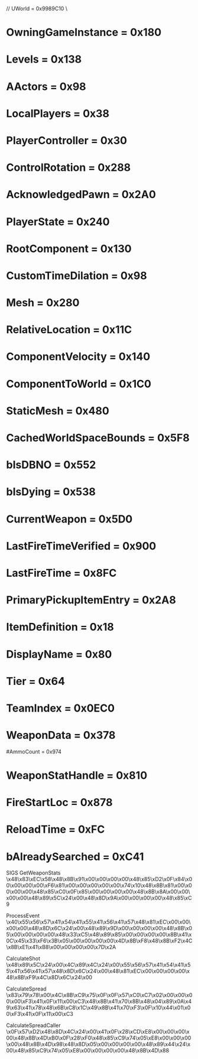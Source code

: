 
// UWorld = 0x9989C10 \\



# OwningGameInstance = 0x180
# Levels = 0x138
# AActors = 0x98
# LocalPlayers = 0x38
# PlayerController = 0x30
# ControlRotation = 0x288
# AcknowledgedPawn = 0x2A0
# PlayerState = 0x240
# RootComponent = 0x130
# CustomTimeDilation = 0x98
# Mesh = 0x280
# RelativeLocation = 0x11C
# ComponentVelocity = 0x140
# ComponentToWorld = 0x1C0
# StaticMesh = 0x480
# CachedWorldSpaceBounds = 0x5F8
# bIsDBNO = 0x552
# bIsDying = 0x538
# CurrentWeapon = 0x5D0
# LastFireTimeVerified = 0x900
# LastFireTime = 0x8FC
# PrimaryPickupItemEntry = 0x2A8
# ItemDefinition = 0x18
# DisplayName = 0x80
# Tier = 0x64	
# TeamIndex = 0x0EC0	
# WeaponData = 0x378
#AmmoCount = 0x974
# WeaponStatHandle = 0x810
# FireStartLoc = 0x878	
# ReloadTime = 0xFC	
# bAlreadySearched = 0xC41


SIGS
GetWeaponStats
\x48\x83\xEC\x58\x48\x8B\x91\x00\x00\x00\x00\x48\x85\xD2\x0F\x84\x00\x00\x00\x00\xF6\x81\x00\x00\x00\x00\x00\x74\x10\x48\x8B\x81\x00\x00\x00\x00\x48\x85\xC0\x0F\x85\x00\x00\x00\x00\x48\x8B\x8A\x00\x00\x00\x00\x48\x89\x5C\x24\x00\x48\x8D\x9A\x00\x00\x00\x00\x48\x85\xC9

ProcessEvent
\x40\x55\x56\x57\x41\x54\x41\x55\x41\x56\x41\x57\x48\x81\xEC\x00\x00\x00\x00\x48\x8D\x6C\x24\x00\x48\x89\x9D\x00\x00\x00\x00\x48\x8B\x05\x00\x00\x00\x00\x48\x33\xC5\x48\x89\x85\x00\x00\x00\x00\x8B\x41\x0C\x45\x33\xF6\x3B\x05\x00\x00\x00\x00\x4D\x8B\xF8\x48\x8B\xF2\x4C\x8B\xE1\x41\xB8\x00\x00\x00\x00\x7D\x2A

CalculateShot
\x48\x89\x5C\x24\x00\x4C\x89\x4C\x24\x00\x55\x56\x57\x41\x54\x41\x55\x41\x56\x41\x57\x48\x8D\x6C\x24\x00\x48\x81\xEC\x00\x00\x00\x00\x48\x8B\xF9\x4C\x8D\x6C\x24\x00

CalculateSpread
\x83\x79\x78\x00\x4C\x8B\xC9\x75\x0F\x0F\x57\xC0\xC7\x02\x00\x00\x00\x00\xF3\x41\x0F\x11\x00\xC3\x48\x8B\x41\x70\x8B\x48\x04\x89\x0A\x49\x63\x41\x78\x48\x6B\xC8\x1C\x49\x8B\x41\x70\xF3\x0F\x10\x44\x01\x00\xF3\x41\x0F\x11\x00\xC3

CalculateSpreadCaller
\x0F\x57\xD2\x48\x8D\x4C\x24\x00\x41\x0F\x28\xCD\xE8\x00\x00\x00\x00\x48\x8B\x4D\xB0\x0F\x28\xF0\x48\x85\xC9\x74\x05\xE8\x00\x00\x00\x00\x48\x8B\x4D\x98\x48\x8D\x05\x00\x00\x00\x00\x48\x89\x44\x24\x00\x48\x85\xC9\x74\x05\xE8\x00\x00\x00\x00\x48\x8B\x4D\x88
